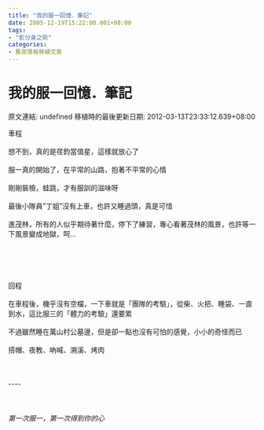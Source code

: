 ```yaml
---
title: "我的服一回憶．筆記"
date: 2005-12-19T15:22:00.001+08:00
tags: 
- "影分身之術"
categories:
- 舊部落格移植文章
---
```


# 我的服一回憶．筆記

原文連結: undefined
移植時的最後更新日期: 2012-03-13T23:33:12.639+08:00

車程<br /><br />想不到，真的是荏鈞當值星，這樣就放心了<br /><br />服一真的開始了，在平常的山路，抱著不平常的心情<br /><br />剛剛裝檢，蛙跳，才有服訓的滋味呀<br /><br />最後小隊員”丁姐”沒有上車，也許又睡過頭，真是可惜<br /><br />進茂林，所有的人似乎期待著什麼，停下了練習，專心看著茂林的風景，也許等一下風景變成地獄，呵...<br /><br /><a name='more'></a><br /><br /><br /><br />回程<br /><br />在車程後，機乎沒有空檔，一下車就是「團隊的考驗」，從柴、火把、睡袋、一直到水，這比服三的「體力的考驗」還要累<br /><br />不過雖然睡在萬山村公墓邊，但是卻一點也沒有可怕的感覺，小小的奇怪而已<br /><br />搭帽、夜教、吶喊、溯溪、烤肉<br /><br /><br /><br />----<br /><br /><br /><br />*第一次服一，第一次得到你的心*
